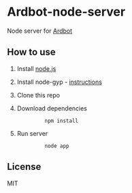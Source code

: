 # Ardbot-node-server
Node server for [Ardbot]()

## How to use

1. Install [node.js](http://nodejs.org/)
2. Install node-gyp - [instructions](https://github.com/TooTallNate/node-gyp)
3. Clone this repo 
4. Download dependencies
		
				npm install 
5. Run server
				
				node app

## License
MIT
